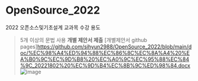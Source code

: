 # OpenSource_2022
2022 오픈소스및기초설계 교과목 수강 용도
>5개 이상의 문법 사용
**개별 제안서 제출**
[개별제안서 github pages]https://github.com/sihyun2988/OpenSource_2022/blob/main/doc/%EC%98%A4%ED%94%88%EC%86%8C%EC%8A%A4%20%EA%B0%9C%EC%9D%B8%20%EC%A0%9C%EC%95%88%EC%84%9C_20221802%20%EC%9D%B4%EC%8B%9C%ED%98%84.docx
![image](https://user-images.githubusercontent.com/71647537/195886414-3ebc6681-f3e6-40f6-9c48-3e907611536a.png)
